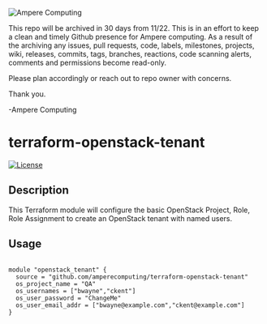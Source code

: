 ![Ampere Computing](https://avatars2.githubusercontent.com/u/34519842?s=400&u=1d29afaac44f477cbb0226139ec83f73faefe154&v=4)

This repo will be archived in 30 days from 11/22.  This is in an effort to keep a clean and timely Github presence for Ampere computing.  As a result of the archiving  any issues, pull requests, code, labels, milestones, projects, wiki, releases, commits, tags, branches, reactions, code scanning alerts, comments and permissions become read-only.
 
Please plan accordingly or reach out to repo owner with concerns.
 
Thank you.
 
-Ampere Computing

# terraform-openstack-tenant

[![License](https://img.shields.io/badge/License-Apache%202.0-blue.svg)](https://opensource.org/licenses/Apache-2.0)

## Description

This Terraform module will configure the basic OpenStack Project, Role, Role Assignment to create an OpenStack tenant with named users.


## Usage

```

module "openstack_tenant" {
  source = "github.com/amperecomputing/terraform-openstack-tenant"
  os_project_name = "QA"
  os_usernames = ["bwayne","ckent"]
  os_user_password = "ChangeMe"
  os_user_email_addr = ["bwayne@example.com","ckent@example.com"]
}

```
